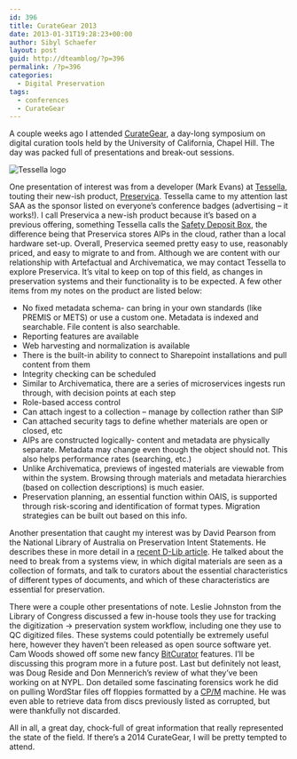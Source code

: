 ```yaml
---
id: 396
title: CurateGear 2013
date: 2013-01-31T19:28:23+00:00
author: Sibyl Schaefer
layout: post
guid: http://dteamblog/?p=396
permalink: /?p=396
categories:
  - Digital Preservation
tags:
  - conferences
  - CurateGear
---
```

A couple weeks ago I attended [CurateGear](http://sils.unc.edu/events/2012/curategear), a day-long symposium on digital curation tools held by the University of California, Chapel Hill. The day was packed full of presentations and break-out sessions.

![Tessella logo](http://www.digital-preservation.com/wp-content/themes/smarterclinicaltrials/images/logo.png)
  
One presentation of interest was from a developer (Mark Evans) at [Tessella](http://www.digital-preservation.com/), touting their new-ish product, [Preservica](http://www.digital-preservation.com/solution/preservica/). Tessella came to my attention last SAA as the sponsor listed on everyone&#8217;s conference badges (advertising &#8211; it works!). I call Preservica a new-ish product because it&#8217;s based on a previous offering, something Tessella calls the [Safety Deposit Box](http://www.digital-preservation.com/solution/safety-deposit-box/), the difference being that Preservica stores AIPs in the cloud, rather than a local hardware set-up. Overall, Preservica seemed pretty easy to use, reasonably priced, and easy to migrate to and from. Although we are content with our relationship with Artefactual and Archivematica, we may contact Tessella to explore Preservica. It&#8217;s vital to keep on top of this field, as changes in preservation systems and their functionality is to be expected. A few other items from my notes on the product are listed below:<!--more-->

  * No fixed metadata schema- can bring in your own standards (like PREMIS or METS) or use a custom one. Metadata is indexed and searchable. File content is also searchable.
  * Reporting features are available
  * Web harvesting and normalization is available
  * There is the built-in ability to connect to Sharepoint installations and pull content from them
  * Integrity checking can be scheduled
  * Similar to Archivematica, there are a series of microservices ingests run through, with decision points at each step
  * Role-based access control
  * Can attach ingest to a collection &#8211; manage by collection rather than SIP
  * Can attached security tags to define whether materials are open or closed, etc
  * AIPs are constructed logically- content and metadata are physically separate. Metadata may change even though the object should not. This also helps performance rates (searching, etc.)
  * Unlike Archivematica, previews of ingested materials are viewable from within the system. Browsing through materials and metadata hierarchies (based on collection descriptions) is much easier.
  * Preservation planning, an essential function within OAIS, is supported through risk-scoring and identification of format types. Migration strategies can be built out based on this info.

Another presentation that caught my interest was by David Pearson from the National Library of Australia on Preservation Intent Statements. He describes these in more detail in a [recent D-Lib article](http://www.dlib.org/dlib/january13/webb/01webb.html). He talked about the need to break from a systems view, in which digital materials are seen as a collection of formats, and talk to curators about the essential characteristics of different types of documents, and which of these characteristics are essential for preservation.

There were a couple other presentations of note. Leslie Johnston from the Library of Congress discussed a few in-house tools they use for tracking the digitization -> preservation system workflow, including one they use to QC digitized files. These systems could potentially be extremely useful here, however they haven&#8217;t been released as open source software yet. Cam Woods showed off some new fancy [BitCurator](http://www.bitcurator.net/) features. I&#8217;ll be discussing this program more in a future post. Last but definitely not least, was Doug Reside and Don Mennerich&#8217;s review of what they&#8217;ve been working on at NYPL. Don detailed some fascinating forensics work he did on pulling WordStar files off floppies formatted by a [CP/M](http://www.computerworld.com/s/article/9129459/Gone_but_not_forgotten_10_operating_systems_the_world_left_behind#cpm) machine. He was even able to retrieve data from discs previously listed as corrupted, but were thankfully not discarded.

All in all, a great day, chock-full of great information that really represented the state of the field. If there&#8217;s a 2014 CurateGear, I will be pretty tempted to attend.